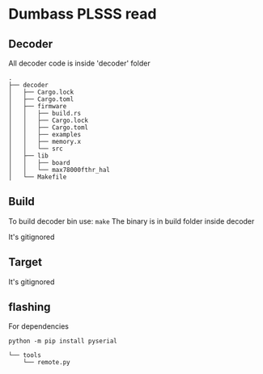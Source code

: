 # Dumbass PLSSS read 
## Decoder
All decoder code is inside 'decoder' folder


```
.
├── decoder
│   ├── Cargo.lock
│   ├── Cargo.toml
│   ├── firmware
│   │   ├── build.rs
│   │   ├── Cargo.lock
│   │   ├── Cargo.toml
│   │   ├── examples
│   │   ├── memory.x
│   │   └── src
│   ├── lib
│   │   ├── board
│   │   └── max78000fthr_hal
│   └── Makefile
```

## Build
To build decoder bin use:
`make`
The binary is in build folder inside decoder

It's gitignored

## Target

It's gitignored

## flashing

For dependencies

`python -m pip install pyserial`

```
└── tools
    └── remote.py
```

